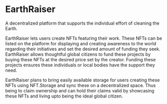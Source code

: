 # EarthRaiser


A decentralized platform that supports the individual effort of cleaning the Earth.

EarthRaiser lets users create NFTs featuring their work. These NFTs can be listed on the platform for displaying and creating awareness to the world regarding their initiatives and set the desired amount of funding they seek. EarthRaiser allows thoughtful global citizens to fund these projects by buying these NFTs at the desired price set by the creator. Funding these projects ensures these individuals or local bodies have the support they need.

EarthRaiser plans to bring easily available storage for users creating these NFTs using NFT.Storage and sync these on a decentralized space. Thus being to claim ownership and can hold their claims valid by showcasing these NFTs and living upto being the ideal global citizen. 
